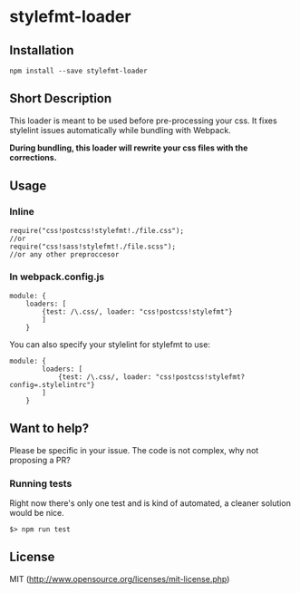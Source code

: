 # stylefmt-loader

## Installation

`npm install --save stylefmt-loader`

## Short Description

This loader is meant to be used before pre-processing your css. 
It fixes stylelint issues automatically while bundling with Webpack.
 
**During bundling, this loader will rewrite your css files with the corrections.**

## Usage

### Inline

```
require("css!postcss!stylefmt!./file.css");
//or
require("css!sass!stylefmt!./file.scss");
//or any other preproccesor

```

### In webpack.config.js

```
module: {
	loaders: [
		{test: /\.css/, loader: "css!postcss!stylefmt"}
		]
	}
```

You can also specify your stylelint for stylefmt to use:

```
module: {
		loaders: [
			{test: /\.css/, loader: "css!postcss!stylefmt?config=.stylelintrc"}
		]
	}
```

## Want to help?

Please be specific in your issue. The code is not complex, why not proposing a PR?

### Running tests

Right now there's only one test and is kind of automated, a cleaner solution would be nice.

```
$> npm run test
```


## License

MIT (http://www.opensource.org/licenses/mit-license.php)
